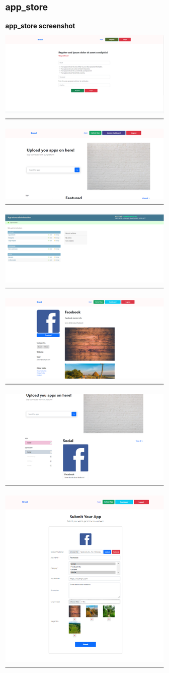 # app_store
## app_store screenshot

<img src="screenshot/register-font.png">

<hr>
<br>

<img src="screenshot/admin-font-available-page.png">

<hr>
<br>

<img src="screenshot/admin-login.png">

<hr>
<br>

<img src="screenshot/app-detail-page.png">

<hr>
<br>

<img src="screenshot/app-filter.png">

<hr>
<br>

<img src="screenshot/app-submit.png">

<hr>
<br>
